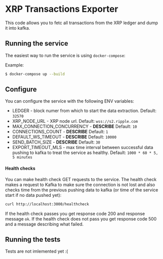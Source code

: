 # XRP Transactions Exporter

This code allows you to fetc all transactions from the XRP ledger and dump it into kafka.

## Running the service

The easiest way to run the service is using `docker-compose`:

Example:

```bash
$ docker-compose up --build
```

## Configure

You can configure the service with the following ENV variables:

* LEDGER - block numer from which to start the data extraction. Default: `32570`
* XRP\_NODE\_URL - XRP node url. Default: `wss://s2.ripple.com`
* MAX\_CONNECTION\_CONCURRENCY - **DESCRIBE** Default: `10`
* CONNECTIONS\_COUNT - **DESCRIBE** Default: `1`
* DEFAULT\_WS\_TIMEOUT - **DESCRIBE** Default: `10000`
* SEND\_BATCH\_SIZE - **DESCRIBE** Default: `30`
* EXPORT\_TIMEOUT\_MLS - max time interval between successful data pushing to kafka to treat the service as healthy. Default: `1000 * 60 * 5, 5 minutes`


#### Health checks

You can make health check GET requests to the service. The health check makes a request to Kafka to make sure the connection is not lost and also checks time from the previous pushing data to kafka (or time of the service start if no data pushed yet):

```bash
curl http://localhost:3000/healthcheck
```

If the health check passes you get response code 200 and response message `ok`.
If the health check does not pass you get response code 500 and a message describing what failed.

## Running the tests

Tests are not imlemented yet :(
